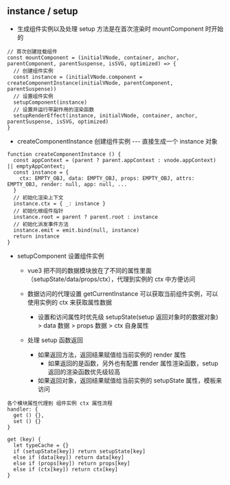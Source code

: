 ## instance / setup

- 生成组件实例以及处理 setup 方法是在首次渲染时 mountComponent 时开始的

```
// 首次创建挂载组件
const mountComponent = (initialVNode, container, anchor, parentComponent, parentSuspense, isSVG, optimized) => {
  // 创建组件实例
  const instance = (initialVNode.component = createComponentInstance(initialVNode, parentComponent, parentSuspense))
  // 设置组件实例
  setupComponent(instance)
  // 设置并运行带副作用的渲染函数
  setupRenderEffect(instance, initialVNode, container, anchor, parentSuspense, isSVG, optimized)
}

```

- createComponentInstance 创建组件实例 --- 直接生成一个 instance 对象

```
function createComponentInstance () {
  const appContext = (parent ? parent.appContext : vnode.appContext) || emptyAppContext;
  const instance = {
    ctx: EMPTY_OBJ, data: EMPTY_OBJ, props: EMPTY_OBJ, attrs: EMPTY_OBJ, render: null, app: null, ...
  }
  // 初始化渲染上下文
  instance.ctx = { _: instance }
  // 初始化根组件指针
  instance.root = parent ? parent.root : instance
  // 初始化派发事件方法
  instance.emit = emit.bind(null, instance)
  return instance
}
```

- setupComponent 设置组件实例

  - vue3 把不同的数据模块放在了不同的属性里面（setupState/data/props/ctx），代理到实例的 ctx 中方便访问
  - 数据访问的代理设置 getCurrentInstance 可以获取当前组件实例，可以使用实例的 ctx 来获取属性数据

    - 设置和访问属性时优先级 setupState(setup 返回对象时的数据对象) > data 数据 > props 数据 > ctx 自身属性

  - 处理 setup 函数返回
    - 如果返回方法，返回结果赋值给当前实例的 render 属性
      - 如果返回的是函数，另外也有配置 render 属性渲染函数，setup 返回的渲染函数优先级较高
    - 如果返回对象，返回结果赋值给当前实例的 setupState 属性，模板来访问

```
各个模块属性代理到 组件实例 ctx 属性流程
handler: {
  get () {},
  set () {}
}

get (key) {
  let typeCache = {}
  if (setupState[key]) return setupState[key]
  else if (data[key]) return data[key]
  else if (props[key]) return props[key]
  else if (ctx[key]) return ctx[key]
}
```
